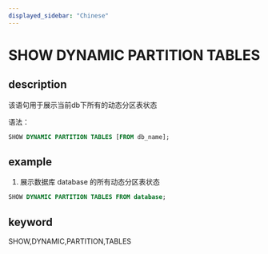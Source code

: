 ```yaml
---
displayed_sidebar: "Chinese"
---
```


# SHOW DYNAMIC PARTITION TABLES

## description

该语句用于展示当前db下所有的动态分区表状态

语法：

```sql
SHOW DYNAMIC PARTITION TABLES [FROM db_name];
```

## example

1. 展示数据库 database 的所有动态分区表状态

```sql
SHOW DYNAMIC PARTITION TABLES FROM database;
```

## keyword

SHOW,DYNAMIC,PARTITION,TABLES
